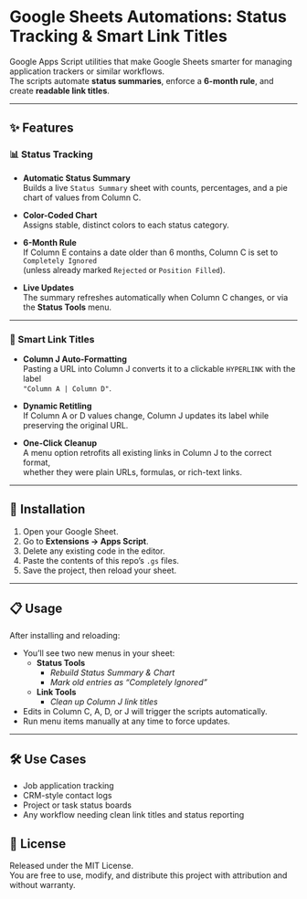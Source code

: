 # Google Sheets Automations: Status Tracking & Smart Link Titles

Google Apps Script utilities that make Google Sheets smarter for managing application trackers or similar workflows.  
The scripts automate **status summaries**, enforce a **6-month rule**, and create **readable link titles**.

---

## ✨ Features

### 📊 Status Tracking
- **Automatic Status Summary**  
  Builds a live `Status Summary` sheet with counts, percentages, and a pie chart of values from Column C.  

- **Color-Coded Chart**  
  Assigns stable, distinct colors to each status category.  

- **6-Month Rule**  
  If Column E contains a date older than 6 months, Column C is set to `Completely Ignored`  
  (unless already marked `Rejected` or `Position Filled`).  

- **Live Updates**  
  The summary refreshes automatically when Column C changes, or via the **Status Tools** menu.

---

### 🔗 Smart Link Titles
- **Column J Auto-Formatting**  
  Pasting a URL into Column J converts it to a clickable `HYPERLINK` with the label  
  `"Column A | Column D"`.  

- **Dynamic Retitling**  
  If Column A or D values change, Column J updates its label while preserving the original URL.  

- **One-Click Cleanup**  
  A menu option retrofits all existing links in Column J to the correct format,  
  whether they were plain URLs, formulas, or rich-text links.

---

## 🚀 Installation

1. Open your Google Sheet.
2. Go to **Extensions → Apps Script**.
3. Delete any existing code in the editor.
4. Paste the contents of this repo’s `.gs` files.
5. Save the project, then reload your sheet.

---

## 📋 Usage

After installing and reloading:

- You’ll see two new menus in your sheet:
  - **Status Tools**
    - *Rebuild Status Summary & Chart*
    - *Mark old entries as “Completely Ignored”*
  - **Link Tools**
    - *Clean up Column J link titles*
- Edits in Column C, A, D, or J will trigger the scripts automatically.
- Run menu items manually at any time to force updates.

---

## 🛠 Use Cases

- Job application tracking
- CRM-style contact logs
- Project or task status boards
- Any workflow needing clean link titles and status reporting

## 📜 License
Released under the MIT License.  
You are free to use, modify, and distribute this project with attribution and without warranty.

